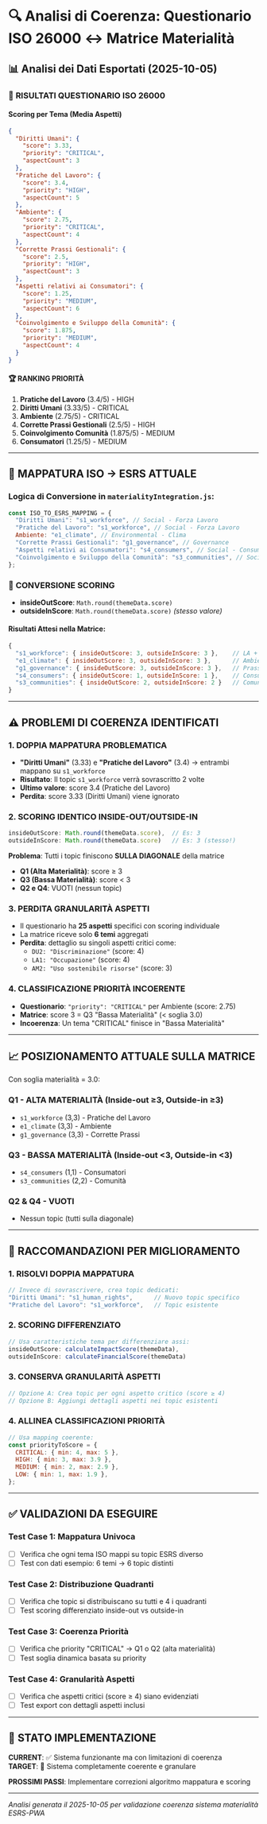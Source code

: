 # 🔍 Analisi di Coerenza: Questionario ISO 26000 ↔ Matrice Materialità

## 📊 Analisi dei Dati Esportati (2025-10-05)

### 🎯 **RISULTATI QUESTIONARIO ISO 26000**

#### Scoring per Tema (Media Aspetti)

```json
{
  "Diritti Umani": {
    "score": 3.33,
    "priority": "CRITICAL",
    "aspectCount": 3
  },
  "Pratiche del Lavoro": {
    "score": 3.4,
    "priority": "HIGH",
    "aspectCount": 5
  },
  "Ambiente": {
    "score": 2.75,
    "priority": "CRITICAL",
    "aspectCount": 4
  },
  "Corrette Prassi Gestionali": {
    "score": 2.5,
    "priority": "HIGH",
    "aspectCount": 3
  },
  "Aspetti relativi ai Consumatori": {
    "score": 1.25,
    "priority": "MEDIUM",
    "aspectCount": 6
  },
  "Coinvolgimento e Sviluppo della Comunità": {
    "score": 1.875,
    "priority": "MEDIUM",
    "aspectCount": 4
  }
}
```

#### 🏆 **RANKING PRIORITÀ**

1. **Pratiche del Lavoro** (3.4/5) - HIGH
2. **Diritti Umani** (3.33/5) - CRITICAL
3. **Ambiente** (2.75/5) - CRITICAL
4. **Corrette Prassi Gestionali** (2.5/5) - HIGH
5. **Coinvolgimento Comunità** (1.875/5) - MEDIUM
6. **Consumatori** (1.25/5) - MEDIUM

---

## 🔄 **MAPPATURA ISO → ESRS ATTUALE**

### Logica di Conversione in `materialityIntegration.js`:

```javascript
const ISO_TO_ESRS_MAPPING = {
  "Diritti Umani": "s1_workforce", // Social - Forza Lavoro
  "Pratiche del Lavoro": "s1_workforce", // Social - Forza Lavoro
  Ambiente: "e1_climate", // Environmental - Clima
  "Corrette Prassi Gestionali": "g1_governance", // Governance
  "Aspetti relativi ai Consumatori": "s4_consumers", // Social - Consumatori
  "Coinvolgimento e Sviluppo della Comunità": "s3_communities", // Social - Comunità
};
```

### 🎯 **CONVERSIONE SCORING**

- **insideOutScore**: `Math.round(themeData.score)`
- **outsideInScore**: `Math.round(themeData.score)` _(stesso valore)_

#### Risultati Attesi nella Matrice:

```javascript
{
  "s1_workforce": { insideOutScore: 3, outsideInScore: 3 },    // LA + DU combinati
  "e1_climate": { insideOutScore: 3, outsideInScore: 3 },      // Ambiente
  "g1_governance": { insideOutScore: 3, outsideInScore: 3 },   // Prassi Gestionali
  "s4_consumers": { insideOutScore: 1, outsideInScore: 1 },    // Consumatori
  "s3_communities": { insideOutScore: 2, outsideInScore: 2 }   // Comunità
}
```

---

## ⚠️ **PROBLEMI DI COERENZA IDENTIFICATI**

### 1. **DOPPIA MAPPATURA PROBLEMATICA**

- **"Diritti Umani"** (3.33) e **"Pratiche del Lavoro"** (3.4) → entrambi mappano su `s1_workforce`
- **Risultato**: Il topic `s1_workforce` verrà sovrascritto 2 volte
- **Ultimo valore**: score 3.4 (Pratiche del Lavoro)
- **Perdita**: score 3.33 (Diritti Umani) viene ignorato

### 2. **SCORING IDENTICO INSIDE-OUT/OUTSIDE-IN**

```javascript
insideOutScore: Math.round(themeData.score),  // Es: 3
outsideInScore: Math.round(themeData.score)   // Es: 3 (stesso!)
```

**Problema**: Tutti i topic finiscono **SULLA DIAGONALE** della matrice

- **Q1 (Alta Materialità)**: score ≥ 3
- **Q3 (Bassa Materialità)**: score < 3
- **Q2 e Q4**: VUOTI (nessun topic)

### 3. **PERDITA GRANULARITÀ ASPETTI**

- Il questionario ha **25 aspetti** specifici con scoring individuale
- La matrice riceve solo **6 temi** aggregati
- **Perdita**: dettaglio su singoli aspetti critici come:
  - `DU2: "Discriminazione"` (score: 4)
  - `LA1: "Occupazione"` (score: 4)
  - `AM2: "Uso sostenibile risorse"` (score: 3)

### 4. **CLASSIFICAZIONE PRIORITÀ INCOERENTE**

- **Questionario**: `"priority": "CRITICAL"` per Ambiente (score: 2.75)
- **Matrice**: score 3 = Q3 "Bassa Materialità" (< soglia 3.0)
- **Incoerenza**: Un tema "CRITICAL" finisce in "Bassa Materialità"

---

## 📈 **POSIZIONAMENTO ATTUALE SULLA MATRICE**

Con soglia materialità = 3.0:

### **Q1 - ALTA MATERIALITÀ** (Inside-out ≥3, Outside-in ≥3)

- `s1_workforce` (3,3) - Pratiche del Lavoro
- `e1_climate` (3,3) - Ambiente
- `g1_governance` (3,3) - Corrette Prassi

### **Q3 - BASSA MATERIALITÀ** (Inside-out <3, Outside-in <3)

- `s4_consumers` (1,1) - Consumatori
- `s3_communities` (2,2) - Comunità

### **Q2 & Q4 - VUOTI**

- Nessun topic (tutti sulla diagonale)

---

## 🎯 **RACCOMANDAZIONI PER MIGLIORAMENTO**

### 1. **RISOLVI DOPPIA MAPPATURA**

```javascript
// Invece di sovrascrivere, crea topic dedicati:
"Diritti Umani": "s1_human_rights",      // Nuovo topic specifico
"Pratiche del Lavoro": "s1_workforce",   // Topic esistente
```

### 2. **SCORING DIFFERENZIATO**

```javascript
// Usa caratteristiche tema per differenziare assi:
insideOutScore: calculateImpactScore(themeData),
outsideInScore: calculateFinancialScore(themeData)
```

### 3. **CONSERVA GRANULARITÀ ASPETTI**

```javascript
// Opzione A: Crea topic per ogni aspetto critico (score ≥ 4)
// Opzione B: Aggiungi dettagli aspetti nei topic esistenti
```

### 4. **ALLINEA CLASSIFICAZIONI PRIORITÀ**

```javascript
// Usa mapping coerente:
const priorityToScore = {
  CRITICAL: { min: 4, max: 5 },
  HIGH: { min: 3, max: 3.9 },
  MEDIUM: { min: 2, max: 2.9 },
  LOW: { min: 1, max: 1.9 },
};
```

---

## ✅ **VALIDAZIONI DA ESEGUIRE**

### Test Case 1: **Mappatura Univoca**

- [ ] Verifica che ogni tema ISO mappi su topic ESRS diverso
- [ ] Test con dati esempio: 6 temi → 6 topic distinti

### Test Case 2: **Distribuzione Quadranti**

- [ ] Verifica che topic si distribuiscano su tutti e 4 i quadranti
- [ ] Test scoring differenziato inside-out vs outside-in

### Test Case 3: **Coerenza Priorità**

- [ ] Verifica che priority "CRITICAL" → Q1 o Q2 (alta materialità)
- [ ] Test soglia dinamica basata su priority

### Test Case 4: **Granularità Aspetti**

- [ ] Verifica che aspetti critici (score ≥ 4) siano evidenziati
- [ ] Test export con dettagli aspetti inclusi

---

## 🚀 **STATO IMPLEMENTAZIONE**

**CURRENT**: ✅ Sistema funzionante ma con limitazioni di coerenza  
**TARGET**: 🎯 Sistema completamente coerente e granulare

**PROSSIMI PASSI**: Implementare correzioni algoritmo mappatura e scoring

---

_Analisi generata il 2025-10-05 per validazione coerenza sistema materialità ESRS-PWA_
